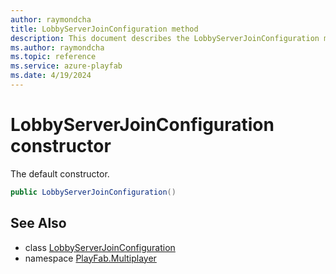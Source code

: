 ```yaml
---
author: raymondcha
title: LobbyServerJoinConfiguration method
description: This document describes the LobbyServerJoinConfiguration method.
ms.author: raymondcha
ms.topic: reference
ms.service: azure-playfab
ms.date: 4/19/2024
---
```


# LobbyServerJoinConfiguration constructor

The default constructor.

```csharp
public LobbyServerJoinConfiguration()
```

## See Also

* class [LobbyServerJoinConfiguration](../LobbyServerJoinConfiguration.md)
* namespace [PlayFab.Multiplayer](../../PlayFabMultiplayerSDK.md)

